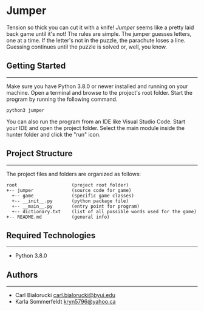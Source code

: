 # Jumper
Tension so thick you can cut it with a knife! <i>Jumper</i> seems like a pretty 
laid back game until it's not! The rules are simple. The jumper guesses letters, 
one at a time. If the letter's not in the puzzle, the parachute loses a line. 
Guessing continues until the puzzle is solved or, well, you know.

## Getting Started
---
Make sure you have Python 3.8.0 or newer installed and running on your machine. 
Open a terminal and browse to the project's root folder. Start the program by 
running the following command.
```
python3 jumper 
```
You can also run the program from an IDE like Visual Studio Code. Start your IDE 
and open the project folder. Select the main module inside the hunter folder and 
click the "run" icon.

## Project Structure
---
The project files and folders are organized as follows:
```
root                    (project root folder)
+-- jumper              (source code for game)
  +-- game              (specific game classes)
  +-- __init__.py       (python package file)
  +-- __main__.py       (entry point for program)
  +-- dictionary.txt    (list of all possible words used for the game)
+-- README.md           (general info)
```

## Required Technologies
---
* Python 3.8.0

## Authors
---
* Carl Bialorucki <carl.bialorucki@byui.edu>
* Karla Sommerfeldt <kryn5796@yahoo.ca>

